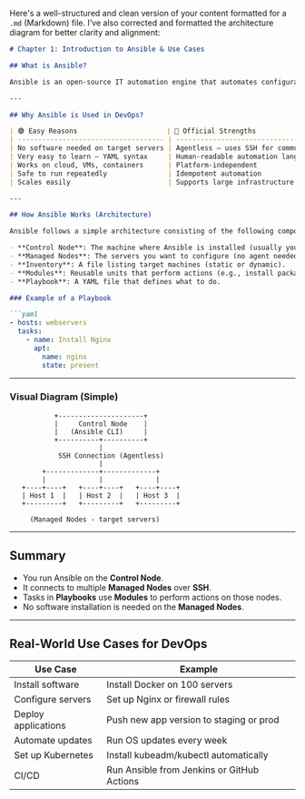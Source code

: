 Here's a well-structured and clean version of your content formatted for a `.md` (Markdown) file. I’ve also corrected and formatted the architecture diagram for better clarity and alignment:

````markdown
# Chapter 1: Introduction to Ansible & Use Cases

## What is Ansible?

Ansible is an open-source IT automation engine that automates configuration management, application deployment, cloud provisioning, and many other IT tasks.

---

## Why Ansible is Used in DevOps?

| 🟢 Easy Reasons                      | 📘 Official Strengths                  |
| ------------------------------------ | -------------------------------------- |
| No software needed on target servers | Agentless – uses SSH for communication |
| Very easy to learn – YAML syntax     | Human-readable automation language     |
| Works on cloud, VMs, containers      | Platform-independent                   |
| Safe to run repeatedly               | Idempotent automation                  |
| Scales easily                        | Supports large infrastructure          |

---

## How Ansible Works (Architecture)

Ansible follows a simple architecture consisting of the following components:

- **Control Node**: The machine where Ansible is installed (usually your laptop or CI server).
- **Managed Nodes**: The servers you want to configure (no agent needed, just SSH access).
- **Inventory**: A file listing target machines (static or dynamic).
- **Modules**: Reusable units that perform actions (e.g., install packages, restart services).
- **Playbook**: A YAML file that defines what to do.

### Example of a Playbook

```yaml
- hosts: webservers
  tasks:
    - name: Install Nginx
      apt:
        name: nginx
        state: present
````

---

### Visual Diagram (Simple)

```
           +---------------------+
           |     Control Node    |
           |   (Ansible CLI)     |
           +----------+----------+
                      |
            SSH Connection (Agentless)
                      |
        +-------------+-------------+
        |             |             |
   +----+----+   +----+----+   +----+----+
   | Host 1  |   | Host 2  |   | Host 3  |
   +---------+   +---------+   +---------+

     (Managed Nodes - target servers)
```

---

## Summary

* You run Ansible on the **Control Node**.
* It connects to multiple **Managed Nodes** over **SSH**.
* Tasks in **Playbooks** use **Modules** to perform actions on those nodes.
* No software installation is needed on the **Managed Nodes**.

---

## Real-World Use Cases for DevOps

| Use Case            | Example                                    |
| ------------------- | ------------------------------------------ |
| Install software    | Install Docker on 100 servers              |
| Configure servers   | Set up Nginx or firewall rules             |
| Deploy applications | Push new app version to staging or prod    |
| Automate updates    | Run OS updates every week                  |
| Set up Kubernetes   | Install kubeadm/kubectl automatically      |
| CI/CD               | Run Ansible from Jenkins or GitHub Actions |


